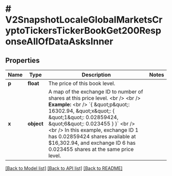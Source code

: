 # # V2SnapshotLocaleGlobalMarketsCryptoTickersTickerBookGet200ResponseAllOfDataAsksInner

## Properties

Name | Type | Description | Notes
------------ | ------------- | ------------- | -------------
**p** | **float** | The price of this book level. |
**x** | **object** | A map of the exchange ID to number of shares at this price level. &lt;br /&gt; &lt;br /&gt; **Example:** &lt;br /&gt; &#x60;{   \&quot;p\&quot;: 16302.94,   \&quot;x\&quot;: {     \&quot;1\&quot;: 0.02859424,     \&quot;6\&quot;: 0.023455   } }&#x60; &lt;br /&gt; &lt;br /&gt; In this example, exchange ID 1 has 0.02859424 shares available at $16,302.94, and exchange ID 6 has 0.023455 shares at the same price level. |

[[Back to Model list]](../../README.md#models) [[Back to API list]](../../README.md#endpoints) [[Back to README]](../../README.md)
